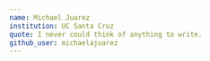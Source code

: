 ```yaml
---
name: Michael Juarez
institution: UC Santa Cruz
quote: I never could think of anything to write.
github_user: michaelajuarez
---
```


